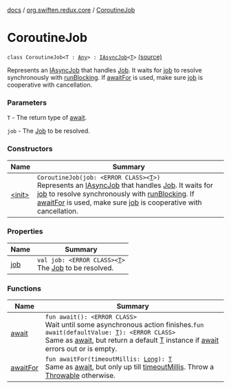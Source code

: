 [docs](../../index.md) / [org.swiften.redux.core](../index.md) / [CoroutineJob](./index.md)

# CoroutineJob

`class CoroutineJob<T : `[`Any`](https://kotlinlang.org/api/latest/jvm/stdlib/kotlin/-any/index.html)`> : `[`IAsyncJob`](../-i-async-job/index.md)`<`[`T`](index.md#T)`>` [(source)](https://github.com/protoman92/KotlinRedux/tree/master/common/common-core/src/main/kotlin/org/swiften/redux/core/AsyncJob.kt#L66)

Represents an [IAsyncJob](../-i-async-job/index.md) that handles [Job](#). It waits for [job](job.md) to resolve synchronously with
[runBlocking](#). If [awaitFor](await-for.md) is used, make sure [job](job.md) is cooperative with cancellation.

### Parameters

`T` - The return type of [await](await.md).

`job` - The [Job](#) to be resolved.

### Constructors

| Name | Summary |
|---|---|
| [&lt;init&gt;](-init-.md) | `CoroutineJob(job: <ERROR CLASS><`[`T`](index.md#T)`>)`<br>Represents an [IAsyncJob](../-i-async-job/index.md) that handles [Job](#). It waits for [job](job.md) to resolve synchronously with [runBlocking](#). If [awaitFor](await-for.md) is used, make sure [job](job.md) is cooperative with cancellation. |

### Properties

| Name | Summary |
|---|---|
| [job](job.md) | `val job: <ERROR CLASS><`[`T`](index.md#T)`>`<br>The [Job](#) to be resolved. |

### Functions

| Name | Summary |
|---|---|
| [await](await.md) | `fun await(): <ERROR CLASS>`<br>Wait until some asynchronous action finishes.`fun await(defaultValue: `[`T`](index.md#T)`): <ERROR CLASS>`<br>Same as [await](../-i-async-job/await.md), but return a default [T](../-i-async-job/index.md#T) instance if [await](../-i-async-job/await.md) errors out or is empty. |
| [awaitFor](await-for.md) | `fun awaitFor(timeoutMillis: `[`Long`](https://kotlinlang.org/api/latest/jvm/stdlib/kotlin/-long/index.html)`): `[`T`](index.md#T)<br>Same as [await](../-i-async-job/await.md), but only up till [timeoutMillis](../-i-async-job/await-for.md#org.swiften.redux.core.IAsyncJob$awaitFor(kotlin.Long)/timeoutMillis). Throw a [Throwable](https://kotlinlang.org/api/latest/jvm/stdlib/kotlin/-throwable/index.html) otherwise. |
